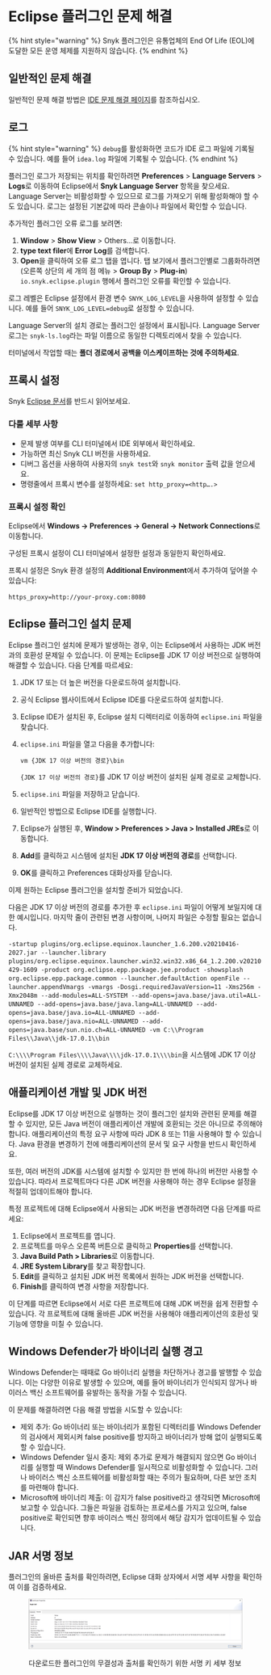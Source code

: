 # Eclipse 플러그인 문제 해결

{% hint style="warning" %}
Snyk 플러그인은 유통업체의 End Of Life (EOL)에 도달한 모든 운영 체제를 지원하지 않습니다.
{% endhint %}

## 일반적인 문제 해결

일반적인 문제 해결 방법은 [IDE 문제 해결 페이지](../troubleshooting-ides/)를 참조하십시오.

## 로그

{% hint style="warning" %}
`debug`를 활성화하면 코드가 IDE 로그 파일에 기록될 수 있습니다. 예를 들어 `idea.log` 파일에 기록될 수 있습니다.
{% endhint %}

플러그인 로그가 저장되는 위치를 확인하려면 **Preferences** > **Language Servers** > **Logs**로 이동하여 Eclipse에서 **Snyk Language Server** 항목을 찾으세요. Language Server는 비활성화할 수 있으므로 로그를 가져오기 위해 활성화해야 할 수도 있습니다. 로그는 설정된 기본값에 따라 콘솔이나 파일에서 확인할 수 있습니다.

추가적인 플러그인 오류 로그를 보려면:

1. **Window** > **Show View** > Others...로 이동합니다.
2. **type text filer**에 **Error Log**를 검색합니다.
3. **Open**을 클릭하여 오류 로그 탭을 엽니다. 탭 보기에서 플러그인별로 그룹화하려면 (오른쪽 상단의 세 개의 점 메뉴 > **Group By** > **Plug-in**) `io.snyk.eclipse.plugin` 행에서 플러그인 오류를 확인할 수 있습니다.

로그 레벨은 Eclipse 설정에서 환경 변수 `SNYK_LOG_LEVEL`을 사용하여 설정할 수 있습니다. 예를 들어 `SNYK_LOG_LEVEL=debug`로 설정할 수 있습니다.

Language Server의 설치 경로는 플러그인 설정에서 표시됩니다. Language Server 로그는 `snyk-ls.log`라는 파일 이름으로 동일한 디렉토리에서 찾을 수 있습니다.

터미널에서 작업할 때는 **폴더 경로에서 공백을 이스케이프하는 것에 주의하세요**.

## 프록시 설정

Snyk [Eclipse 문서](./)를 반드시 읽어보세요.

### 다룰 세부 사항

* 문제 발생 여부를 CLI 터미널에서 IDE 외부에서 확인하세요.
* 가능하면 최신 Snyk CLI 버전을 사용하세요.
* 디버그 옵션을 사용하여 사용자의 `snyk test`와 `snyk monitor` 출력 값을 얻으세요.
* 명령줄에서 프록시 변수를 설정하세요: `set http_proxy=<http….>`

### 프록시 설정 확인

Eclipse에서 **Windows → Preferences → General → Network Connections**로 이동합니다.

구성된 프록시 설정이 CLI 터미널에서 설정한 설정과 동일한지 확인하세요.

프록시 설정은 Snyk 환경 설정의 **Additional Environment**에서 추가하여 덮어쓸 수 있습니다:

`https_proxy=http://your-proxy.com:8080`

## Eclipse 플러그인 설치 문제

Eclipse 플러그인 설치에 문제가 발생하는 경우, 이는 Eclipse에서 사용하는 JDK 버전과의 호환성 문제일 수 있습니다. 이 문제는 Eclipse를 JDK 17 이상 버전으로 실행하여 해결할 수 있습니다. 다음 단계를 따르세요:

1. JDK 17 또는 더 높은 버전을 다운로드하여 설치합니다.
2. 공식 Eclipse 웹사이트에서 Eclipse IDE를 다운로드하여 설치합니다.
3. Eclipse IDE가 설치된 후, Eclipse 설치 디렉터리로 이동하여 `eclipse.ini` 파일을 찾습니다.
4.  `eclipse.ini` 파일을 열고 다음을 추가합니다:

    `vm {JDK 17 이상 버전의 경로}\bin`

    `{JDK 17 이상 버전의 경로}`를 JDK 17 이상 버전이 설치된 실제 경로로 교체합니다.
5. `eclipse.ini` 파일을 저장하고 닫습니다.
6. 일반적인 방법으로 Eclipse IDE를 실행합니다.
7. Eclipse가 실행된 후, **Window > Preferences > Java > Installed JREs**로 이동합니다.
8. **Add**를 클릭하고 시스템에 설치된 **JDK 17 이상 버전의 경로**를 선택합니다.
9. **OK**를 클릭하고 Preferences 대화상자를 닫습니다.

이제 원하는 Eclipse 플러그인을 설치할 준비가 되었습니다.

다음은 JDK 17 이상 버전의 경로를 추가한 후 `eclipse.ini` 파일이 어떻게 보일지에 대한 예시입니다. 마지막 줄이 관련된 변경 사항이며, 나머지 파일은 수정할 필요는 없습니다.

`-startup plugins/org.eclipse.equinox.launcher_1.6.200.v20210416-2027.jar --launcher.library plugins/org.eclipse.equinox.launcher.win32.win32.x86_64_1.2.200.v20210429-1609 -product org.eclipse.epp.package.jee.product -showsplash org.eclipse.epp.package.common --launcher.defaultAction openFile --launcher.appendVmargs -vmargs -Dosgi.requiredJavaVersion=11 -Xms256m -Xmx2048m --add-modules=ALL-SYSTEM --add-opens=java.base/java.util=ALL-UNNAMED --add-opens=java.base/java.lang=ALL-UNNAMED --add-opens=java.base/java.io=ALL-UNNAMED --add-opens=java.base/java.nio=ALL-UNNAMED --add-opens=java.base/sun.nio.ch=ALL-UNNAMED -vm C:\\Program Files\\Java\\jdk-17.0.1\\bin`

`C:\\\\Program Files\\\\Java\\\\jdk-17.0.1\\\\bin`을 시스템에 JDK 17 이상 버전이 설치된 실제 경로로 교체하세요.

## 애플리케이션 개발 및 JDK 버전 <a href="#application-development" id="application-development"></a>

Eclipse를 JDK 17 이상 버전으로 실행하는 것이 플러그인 설치와 관련된 문제를 해결할 수 있지만, 모든 Java 버전이 애플리케이션 개발에 호환되는 것은 아니므로 주의해야 합니다. 애플리케이션의 특정 요구 사항에 따라 JDK 8 또는 11을 사용해야 할 수 있습니다. Java 환경을 변경하기 전에 애플리케이션의 문서 및 요구 사항을 반드시 확인하세요.

또한, 여러 버전의 JDK를 시스템에 설치할 수 있지만 한 번에 하나의 버전만 사용할 수 있습니다. 따라서 프로젝트마다 다른 JDK 버전을 사용해야 하는 경우 Eclipse 설정을 적절히 업데이트해야 합니다.

특정 프로젝트에 대해 Eclipse에서 사용되는 JDK 버전을 변경하려면 다음 단계를 따르세요:

1. Eclipse에서 프로젝트를 엽니다.
2. 프로젝트를 마우스 오른쪽 버튼으로 클릭하고 **Properties**를 선택합니다.
3. **Java Build Path > Libraries**로 이동합니다.
4. **JRE System Library**를 찾고 확장합니다.
5. **Edit**를 클릭하고 설치된 JDK 버전 목록에서 원하는 JDK 버전을 선택합니다.
6. **Finish**를 클릭하여 변경 사항을 저장합니다.

이 단계를 따르면 Eclipse에서 서로 다른 프로젝트에 대해 JDK 버전을 쉽게 전환할 수 있습니다. 각 프로젝트에 대해 올바른 JDK 버전을 사용해야 애플리케이션의 호환성 및 기능에 영향을 미칠 수 있습니다.

## Windows Defender가 바이너리 실행 경고

Windows Defender는 때때로 Go 바이너리 실행을 차단하거나 경고를 발행할 수 있습니다. 이는 다양한 이유로 발생할 수 있으며, 예를 들어 바이너리가 인식되지 않거나 바이러스 백신 소프트웨어를 유발하는 동작을 가질 수 있습니다.

이 문제를 해결하려면 다음 해결 방법을 시도할 수 있습니다:

* 제외 추가: Go 바이너리 또는 바이너리가 포함된 디렉터리를 Windows Defender의 검사에서 제외시켜 false positive를 방지하고 바이너리가 방해 없이 실행되도록 할 수 있습니다.
* Windows Defender 일시 중지: 제외 추가로 문제가 해결되지 않으면 Go 바이너리를 실행할 때 Windows Defender를 일시적으로 비활성화할 수 있습니다. 그러나 바이러스 백신 소프트웨어를 비활성화할 때는 주의가 필요하며, 다른 보안 조치를 마련해야 합니다.
* Microsoft에 바이너리 제출: 이 감지가 false positive라고 생각되면 Microsoft에 보고할 수 있습니다. 그들은 파일을 검토하는 프로세스를 가지고 있으며, false positive로 확인되면 향후 바이러스 백신 정의에서 해당 감지가 업데이트될 수 있습니다.

## **JAR 서명 정보**

플러그인의 올바른 출처를 확인하려면, Eclipse 대화 상자에서 서명 세부 사항을 확인하여 이를 검증하세요.

<figure><img src="../../../.gitbook/assets/image (134) (2) (1) (1) (1) (1) (1) (1) (1).png" alt="The signing key details to verify the integrity and origin of the downloaded plugin"><figcaption><p>다운로드한 플러그인의 무결성과 출처를 확인하기 위한 서명 키 세부 정보</p></figcaption></figure>
